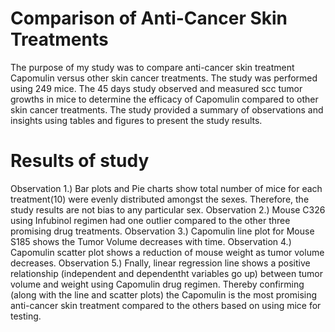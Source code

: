 # Comparison of Anti-Cancer Skin Treatments

The purpose of my study was to compare anti-cancer skin treatment Capomulin versus other skin cancer treatments. The study was performed using 249 mice. The 45 days study observed and measured scc tumor growths in mice to determine the efficacy of Capomulin compared to other skin cancer treatments. The study provided a summary of observations and insights using tables and figures to present the study results. 

# Results of study
                   
   Observation 1.) Bar plots and Pie charts show total number of mice for each treatment(10) were evenly distributed
                   amongst the sexes. Therefore, the study results are not bias to any particular sex.
   Observation 2.) Mouse C326 using Infubinol regimen had one outlier compared to the other three promising drug treatments.
   Observation 3.) Capomulin line plot for Mouse S185 shows the Tumor Volume decreases with time.
   Observation 4.) Capomulin scatter plot shows a reduction of mouse weight as tumor volume decreases.
   Observation 5.) Fnally, linear regression line shows a positive relationship (independent and dependentht variables go up)
                   between tumor volume and weight using Capomulin drug regimen. Thereby confirming (along with the line
                   and scatter plots) the Capomulin is the most promising anti-cancer skin treatment compared to the others
                   based on using mice for testing. 
